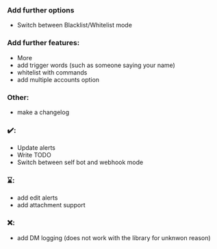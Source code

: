 ### Add further options
* Switch between Blacklist/Whitelist mode


### Add further features:
* More
* add trigger words (such as someone saying your name)
* whitelist with commands
* add multiple accounts option


### Other:
* make a changelog

### ✔️:
* Update alerts
* Write TODO
* Switch between self bot and webhook mode

### ⌛:
* add edit alerts
* add attachment support

### ❌:
* add DM logging 
(does not work with the library for unknwon reason)
